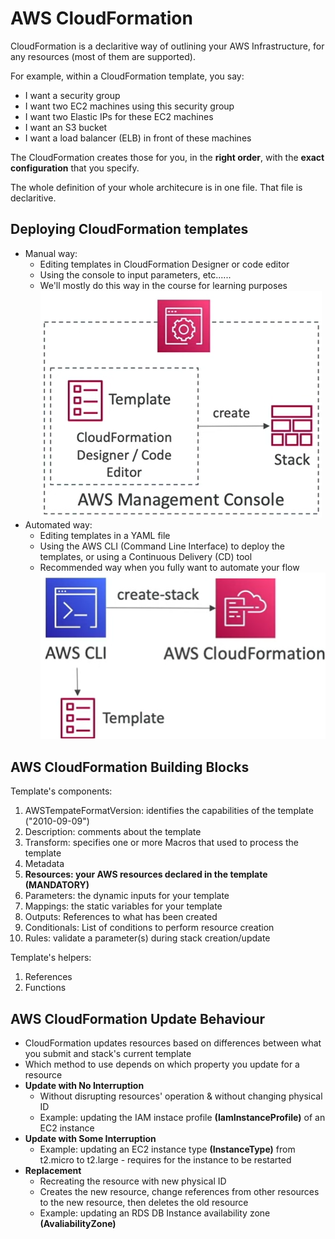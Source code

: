 # AWS CloudFormation

CloudFormation is a declaritive way of outlining your AWS Infrastructure, for any resources (most of them are supported).

For example, within a CloudFormation template, you say:

- I want a security group
- I want two EC2 machines using this security group
- I want two Elastic IPs for these EC2 machines
- I want an S3 bucket
- I want a load balancer (ELB) in front of these machines

The CloudFormation creates those for you, in the __right order__, with the __exact configuration__ that you specify.

The whole definition of your whole architecure is in one file. That file is declaritive.

## Deploying CloudFormation templates

- Manual way:
  - Editing templates in CloudFormation Designer or code editor
  - Using the console to input parameters, etc......
  - We'll mostly do this way in the course for learning purposes
![AWS-CloudFormation-Manual-Way](img/AWS-CloudFormation-Manual-Way.png)
- Automated way:
  - Editing templates in a YAML file
  - Using the AWS CLI (Command Line Interface) to deploy the templates, or using a Continuous Delivery (CD) tool
  - Recommended way when you fully want to automate your flow
![AWS-CloudFormation-Automated-Way](img/AWS-CloudFormation-Automated-Way.png)

## AWS CloudFormation Building Blocks

Template's components:

1. AWSTempateFormatVersion: identifies the capabilities of the template ("2010-09-09")
2. Description: comments about the template
3. Transform: specifies one or more Macros that used to process the template
4. Metadata
5. __Resources: your AWS resources declared in the template (MANDATORY)__
6. Parameters: the dynamic inputs for your template
7. Mappings: the static variables for your template
8. Outputs: References to what has been created
9. Conditionals: List of conditions to perform resource creation
10. Rules: validate a parameter(s) during stack creation/update

Template's helpers:

1. References
2. Functions

## AWS CloudFormation Update Behaviour

- CloudFormation updates resources based on differences between what you submit and stack's current template
- Which method to use depends on which property you update for a resource
- __Update with No Interruption__
  - Without disrupting resources' operation & without changing physical ID
  - Example: updating the IAM instace profile __(IamInstanceProfile)__ of an EC2 instance
- __Update with Some Interruption__
  - Example: updating an EC2 instance type __(InstanceType)__ from t2.micro to t2.large - requires for the instance to be restarted
- __Replacement__
  - Recreating the resource with new physical ID
  - Creates the new resource, change references from other resources to the new resource, then deletes the old resource
  - Example: updating an RDS DB Instance availability zone __(AvaliabilityZone)__
